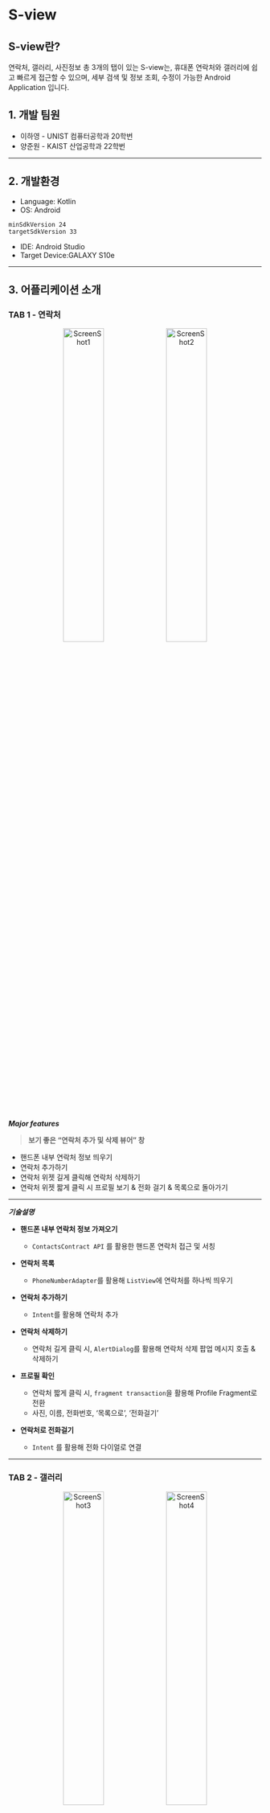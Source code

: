 # S-view
## S-view란?
연락처, 갤러리, 사진정보 총 3개의 탭이 있는 S-view는, 휴대폰 연락처와 갤러리에 쉽고 빠르게 접근할 수 있으며, 세부 검색 및 정보 조회, 수정이 가능한 Android Application 입니다.

## 1. 개발 팀원

- 이하영 - UNIST 컴퓨터공학과 20학번
- 양준원 - KAIST 산업공학과 22학번
---
## 2. 개발환경

- Language: Kotlin
- OS: Android

```
minSdkVersion 24
targetSdkVersion 33
```

- IDE: Android Studio
- Target Device:GALAXY S10e

---

## 3. 어플리케이션 소개

### TAB 1 - 연락처

<p align="center" width="100%">
    <img src="https://github.com/lha0/madweek1/assets/78598160/ca99b033-d576-4aa9-8daf-e9b57b75e06f" alt="ScreenShot1" width="40%"/>
    <img src="https://github.com/lha0/madweek1/assets/78598160/bd2a5c63-4a4b-4b1e-8968-f77ae6c95dde" alt="ScreenShot2" width="40%"/>
</p>
    

***Major features***

> **보기 좋은 “연락처 추가 및 삭제 뷰어” 창**
> 
- 핸드폰 내부 연락처 정보 띄우기
- 연락처 추가하기
- 연락처 위젯 길게 클릭해 연락처 삭제하기
- 연락처 위젯 짧게 클릭 시 프로필 보기 & 전화 걸기 & 목록으로 돌아가기

---

***기술설명***

- **핸드폰 내부 연락처 정보 가져오기**
    - `ContactsContract API` 를 활용한 핸드폰 연락처 접근 및 서칭
    
- **연락처 목록**
    - `PhoneNumberAdapter`를 활용해 `ListView`에 연락처를 하나씩 띄우기
    
- **연락처 추가하기**
    - `Intent`를 활용해 연락처 추가
    
- **연락처 삭제하기**
    - 연락처 길게 클릭 시, `AlertDialog`를 활용해 연락처 삭제 팝업 메시지 호출 & 삭제하기
    
- **프로필 확인**
    - 연락처 짧게 클릭 시, `fragment transaction`을 활용해 Profile Fragment로 전환
    - 사진, 이름, 전화번호, ‘목록으로’, ‘전화걸기’
    
- **연락처로 전화걸기**
    - `Intent` 를 활용해 전화 다이얼로 연결

---

### TAB 2 - 갤러리

<p align="center" width="100%">
    <img src="https://github.com/lha0/madweek1/assets/78598160/ff80e028-380f-4683-8cd0-f0fc09afd877" alt="ScreenShot3" width="40%"/>
    <img src="https://github.com/lha0/madweek1/assets/78598160/c19d7225-29dd-4241-b148-507ed6ad432c" alt="ScreenShot4" width="40%"/>
</p>

***Major features***

> **깔끔한 기본 이미지 갤러리 뷰어**
> 
- 사진 뷰 전환 스위치 (Recycler 뷰 ↔ 그리드 뷰)
- 핸드폰 내부 이미지 폴더 접근(기본 갤러리 이용) 및 열기 플로팅 버튼
- 촬영 날짜 필터 검색 텍스트 입력창

---

***기술 설명***

- **핸드폰 이미지 접근하기**
    - `mediaStore API` 를 활용한 External Stroage 이미지 ID 접근 및 서칭
    - 글로벌 변수 리스트 (ImageIds, ImageList)를 활용한 사진 정보(URI, id 등) 저장
    
- **각 이미지 띄우기**
    - `ImageAdapter` 로 각 개별 이미지마다 ImageVIew을 만들어 위젯 띄우기
    - `Glide`를 통한 이미지 뷰 최적화
        - 각 개별 이미지 크기 100, 100으로 중앙 부분 잘라서 맞춰 화질 낮춰 빠르게 이미지 불러오기
    
- **플로팅 버튼(+)로 폴더 접근하기**
    - 갤러리 `Intent`를 활용한 이미지 파일 폴더 직접 접근 및 선택
    
- **촬영 날짜 필터 검색**
    - 각 이미지 촬영 날짜 (ImageList의 date)와 editText와의 일치 여부를 통한 필터 검색
    
- **사진 정보 탭 넘어가기**
    - ImageView 클릭 시 arguments로 `bundle` (Id, URI 등)을 넘겨주어 사진 세부 정보 탭으로 넘어가기

---

### TAB 3 - 사진 정보란

![readme5](https://github.com/lha0/madweek1/assets/78598160/cc248618-e5be-42e3-b1bb-75cdd049505b)

***Major features***

> **간결하게 사진 세부 정보 보여주고 수정하기**
> 
- 클릭한 사진의 제목, 날짜, 장소, 카메라 기종 보여주기
- 사진 높은 화질로 크게 보여주기
- 사진 제목 & 위치 클릭 시 내용 수정하기

---

***기술설명***

- **이미지 URI 형식 별 띄우기**
    - 이미지가 drawable 폴더 안에 있는 경우 Int형 주소로 띄우기
    - *imageview.`setImageResource(imageAdress)`*
    - 이미지가 external storage의 URI에 위치한 경우 String 주소를 parsing해 띄우기
    - `*val uri = Uri.parse(imageAdress_gal)*`
    - `*imageView.setImageURI(uri)*`

- **사진 정보 띄우기**
    - 사진 클릭 시 해당 사진의 id를 arguments로 넘겨받음
    - 넘겨받은 id에 해당하는 사진 정보로 각 Textview의 text 설정하기

- **사진 정보 수정하기**
    - 사진 제목 & 위치 클릭 시 해당 textview의 field, 현재 이미지의 ID 전달하기
    - 팝업 텍스트 입력 창에서 입력한 editText 대로 넘겨받은 이미지와 field에 해당하는 사진 정보 변경해서 글로벌 변수 리스트 imageList에 저장하기
